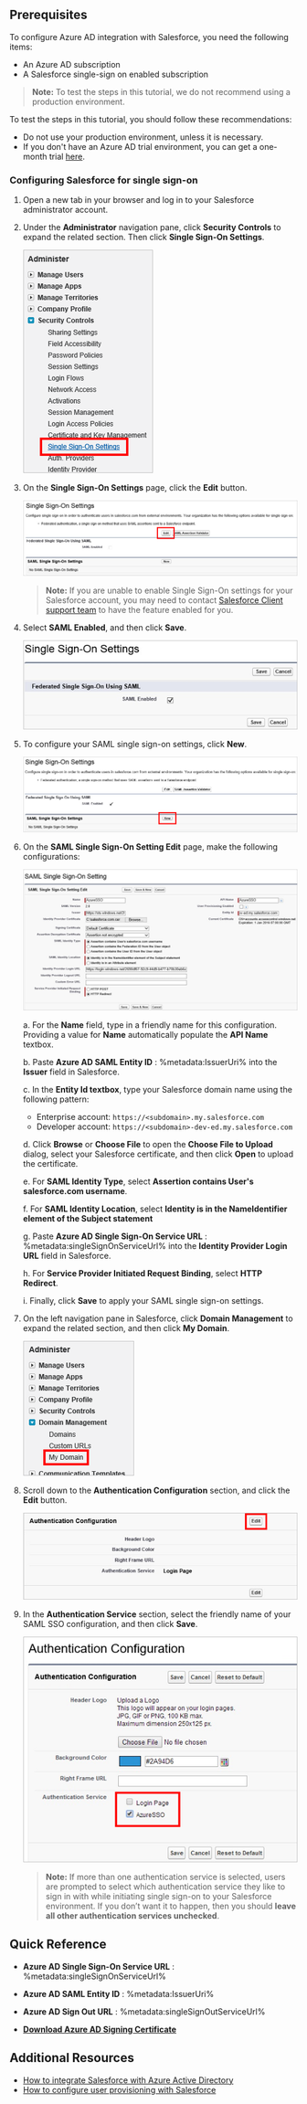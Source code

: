 ## Prerequisites

To configure Azure AD integration with Salesforce, you need the following items:

- An Azure AD subscription
- A Salesforce single-sign on enabled subscription

> **Note:**
> To test the steps in this tutorial, we do not recommend using a production environment.

To test the steps in this tutorial, you should follow these recommendations:

- Do not use your production environment, unless it is necessary.
- If you don't have an Azure AD trial environment, you can get a one-month trial [here](https://azure.microsoft.com/pricing/free-trial/).

### Configuring Salesforce for single sign-on

1.  Open a new tab in your browser and log in to your Salesforce administrator account.

2.  Under the **Administrator** navigation pane, click **Security Controls** to expand the related section. Then click **Single Sign-On Settings**.

    ![Configure Single Sign-On](./media/sf-admin-sso.png)

3.  On the **Single Sign-On Settings** page, click the **Edit** button.

    ![Configure Single Sign-On](./media/sf-admin-sso-edit.png)

      > **Note:**
      > If you are unable to enable Single Sign-On settings for your Salesforce account, you may need to contact [Salesforce Client support team](https://help.salesforce.com/support) to have the feature enabled for you. 

4. Select **SAML Enabled**, and then click **Save**.

      ![Configure Single Sign-On](./media/sf-enable-saml.png)

5. To configure your SAML single sign-on settings, click **New**.

    ![Configure Single Sign-On](./media/sf-admin-sso-new.png)

6. On the **SAML Single Sign-On Setting Edit** page, make the following configurations:

    ![Configure Single Sign-On](./media/sf-saml-config.png)

    a. For the **Name** field, type in a friendly name for this configuration. Providing a value for **Name** automatically populate the **API Name** textbox.

    b. Paste **Azure AD SAML Entity ID** : %metadata:IssuerUri% into the **Issuer** field in Salesforce.

    c. In the **Entity Id textbox**, type your Salesforce domain name using the following pattern:
      
      * Enterprise account: `https://<subdomain>.my.salesforce.com`
      * Developer account: `https://<subdomain>-dev-ed.my.salesforce.com`
      
    d. Click **Browse** or **Choose File** to open the **Choose File to Upload** dialog, select your Salesforce certificate, and then click **Open** to upload the certificate.

    e. For **SAML Identity Type**, select **Assertion contains User's salesforce.com username**.

    f. For **SAML Identity Location**, select **Identity is in the NameIdentifier element of the Subject statement**

    g. Paste **Azure AD Single Sign-On Service URL** : %metadata:singleSignOnServiceUrl% into the **Identity Provider Login URL** field in Salesforce.
    
    h. For **Service Provider Initiated Request Binding**, select **HTTP Redirect**.
    
    i. Finally, click **Save** to apply your SAML single sign-on settings.

7. On the left navigation pane in Salesforce, click **Domain Management** to expand the related section, and then click **My Domain**.

     ![Configure Single Sign-On](./media/sf-my-domain.png)

8. Scroll down to the **Authentication Configuration** section, and click the **Edit** button.

    ![Configure Single Sign-On](./media/sf-edit-auth-config.png)

9. In the **Authentication Service** section, select the friendly name of your SAML SSO configuration, and then click **Save**.

    ![Configure Single Sign-On](./media/sf-auth-config.png)

    > **Note:**
    > If more than one authentication service is selected, users are prompted to select which authentication service they like to sign in with while initiating single sign-on to your Salesforce environment. If you don’t want it to happen, then you should **leave all other authentication services unchecked**.


## Quick Reference

* **Azure AD Single Sign-On Service URL** : %metadata:singleSignOnServiceUrl%

* **Azure AD SAML Entity ID** : %metadata:IssuerUri%

* **Azure AD Sign Out URL** : %metadata:singleSignOutServiceUrl%

* **[Download Azure AD Signing Certificate](%metadata:CertificateDownloadRawUrl%)**


## Additional Resources

* [How to integrate Salesforce with Azure Active Directory](active-directory-saas-salesforce-tutorial.md)
* [How to configure user provisioning with Salesforce](active-directory-saas-salesforce-user-provisioning-tutorial.md)
